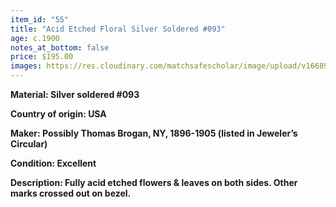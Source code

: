 ```yaml
---
item_id: "55"
title: "Acid Etched Floral Silver Soldered #093"
age: c.1900
notes_at_bottom: false
price: $195.00
images: https://res.cloudinary.com/matchsafescholar/image/upload/v1668956629/Broganfront_3.jpg
---
```

**Material: 		Silver soldered #093**


**Country of origin:     USA**


**Maker:		       Possibly Thomas Brogan, NY, 1896-1905 (listed in Jeweler’s Circular)**


**Condition:		Excellent**


**Description: 		Fully acid etched flowers & leaves on both sides. Other marks crossed out on bezel.**